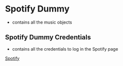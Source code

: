 # Spotify Dummy
- contains all the music objects
## Spotify Dummy Credentials
- contains all the credentials to log in the Spotify page

[Spotify](https://developer.spotify.com/)